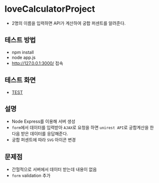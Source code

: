 # loveCalculatorProject

  - 2명의 이름을 입력하면 API가 계산하여 궁합 퍼센트를 알려준다.

## 테스트 방법

  - npm install
  - node app.js
  - http://127.0.0.1:3000/ 접속

## 테스트 화면

  - [TEST](public/images/lovecalculator.gif)

## 설명

  - Node Express를 이용해 서버 생성
  - `form`에서 데이터를 입력받아 `AJAX`로 요청을 하면 `unirest API`로 궁합계산을 한 다음 받은 데이터를 응답해준다.
  - 궁합 퍼센트에 따라 `SVG` 아이콘 변경

## 문제점

  - 간헐적으로 서버에서 데이터 받는데 내용이 없음
  - `form` validation 추가

